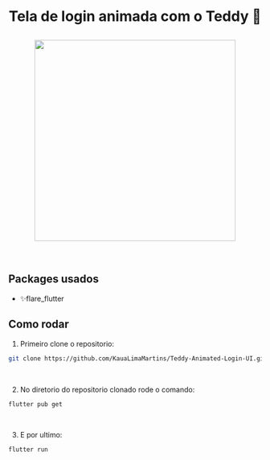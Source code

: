 <h1 align="center">
  Tela de login animada com o Teddy 🐻
</h1>

<h2 align="center">
  <img src="./examples/example.gif" height="400" />
</h2>

<br />

## Packages usados

- ✨flare_flutter

## Como rodar

1. Primeiro clone o repositorio:

```bash
git clone https://github.com/KauaLimaMartins/Teddy-Animated-Login-UI.git
```

<br />

2. No diretorio do repositorio clonado rode o comando:

```bash
flutter pub get
```

<br />

3. E por ultimo:

```bash
flutter run
```
